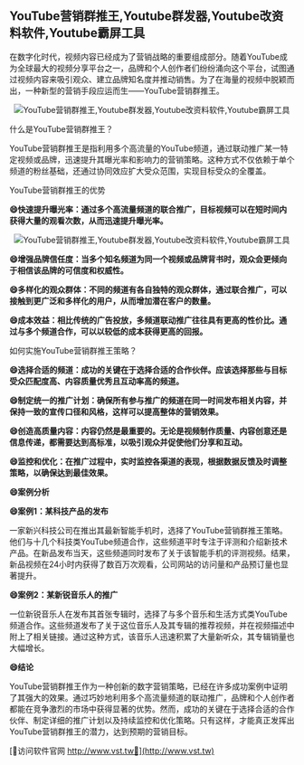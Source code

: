 ## **YouTube营销群推王,Youtube群发器,Youtube改资料软件,Youtube霸屏工具**

在数字化时代，视频内容已经成为了营销战略的重要组成部分。随着YouTube成为全球最大的视频分享平台之一，品牌和个人创作者们纷纷涌向这个平台，试图通过视频内容来吸引观众、建立品牌知名度并推动销售。为了在海量的视频中脱颖而出，一种新型的营销手段应运而生——YouTube营销群推王。

 <center><img src="https://vst.tw/MP4/tuiguang/png/6.png" alt="YouTube营销群推王,Youtube群发器,Youtube改资料软件,Youtube霸屏工具"></center>

什么是YouTube营销群推王？

YouTube营销群推王是指利用多个高流量的YouTube频道，通过联动推广某一特定视频或品牌，迅速提升其曝光率和影响力的营销策略。这种方式不仅依赖于单个频道的粉丝基础，还通过协同效应扩大受众范围，实现目标受众的全覆盖。

YouTube营销群推王的优势

**😄快速提升曝光率：通过多个高流量频道的联合推广，目标视频可以在短时间内获得大量的观看次数，从而迅速提升曝光率。**

 <center><img src="https://vst.tw/MP4/tuiguang/png/7.png" alt="YouTube营销群推王,Youtube群发器,Youtube改资料软件,Youtube霸屏工具"></center>

**😄增强品牌信任度：当多个知名频道为同一个视频或品牌背书时，观众会更倾向于相信该品牌的可信度和权威性。**

**😄多样化的观众群体：不同的频道有各自独特的观众群体，通过联合推广，可以接触到更广泛和多样化的用户，从而增加潜在客户的数量。**

**😄成本效益：相比传统的广告投放，多频道联动推广往往具有更高的性价比。通过与多个频道合作，可以以较低的成本获得更高的回报。**

如何实施YouTube营销群推王策略？

**😄选择合适的频道：成功的关键在于选择合适的合作伙伴。应该选择那些与目标受众匹配度高、内容质量优秀且互动率高的频道。**

**😄制定统一的推广计划：确保所有参与推广的频道在同一时间发布相关内容，并保持一致的宣传口径和风格，这样可以提高整体的营销效果。**

**😄创造高质量内容：内容仍然是最重要的。无论是视频制作质量、内容创意还是信息传递，都需要达到高标准，以吸引观众并促使他们分享和互动。**

**😄监控和优化：在推广过程中，实时监控各渠道的表现，根据数据反馈及时调整策略，以确保达到最佳效果。**

**😄案例分析**

**😄案例1：某科技产品的发布**

一家新兴科技公司在推出其最新智能手机时，选择了YouTube营销群推王策略。他们与十几个科技类YouTube频道合作，这些频道平时专注于评测和介绍新技术产品。在新品发布当天，这些频道同时发布了关于该智能手机的评测视频。结果，新品视频在24小时内获得了数百万次观看，公司网站的访问量和产品预订量也显著提升。

**😄案例2：某新锐音乐人的推广**

一位新锐音乐人在发布其首张专辑时，选择了与多个音乐和生活方式类YouTube频道合作。这些频道发布了关于这位音乐人及其专辑的推荐视频，并在视频描述中附上了相关链接。通过这种方式，该音乐人迅速积累了大量新听众，其专辑销量也大幅增长。

**😄结论**

YouTube营销群推王作为一种创新的数字营销策略，已经在许多成功案例中证明了其强大的效果。通过巧妙地利用多个高流量频道的联动推广，品牌和个人创作者都能在竞争激烈的市场中获得显著的优势。然而，成功的关键在于选择合适的合作伙伴、制定详细的推广计划以及持续监控和优化策略。只有这样，才能真正发挥出YouTube营销群推王的潜力，达到预期的营销目标。


[👻访问软件官网 http://www.vst.tw👻](http://www.vst.tw)
